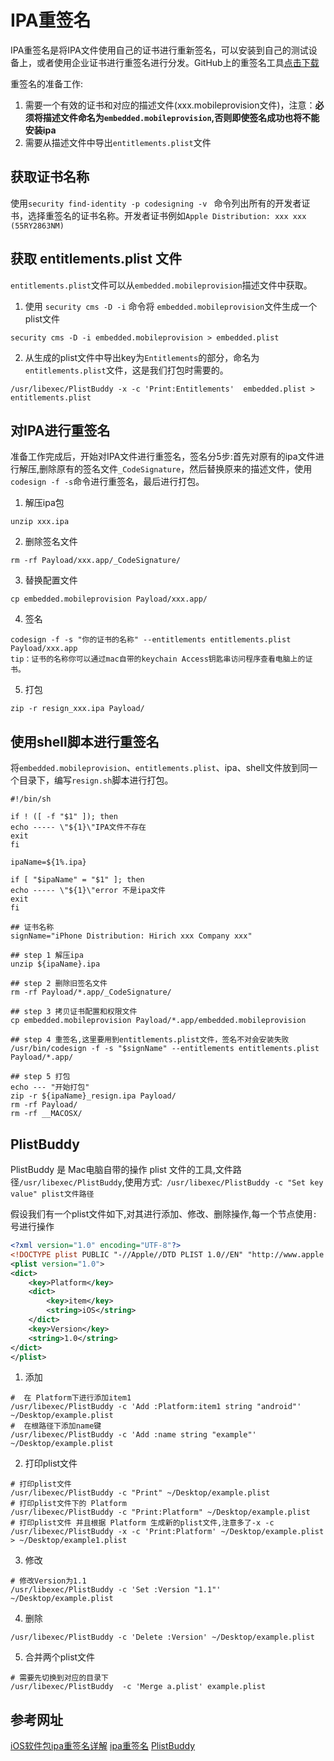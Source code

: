 # IPA重签名
IPA重签名是将IPA文件使用自己的证书进行重新签名，可以安装到自己的测试设备上，或者使用企业证书进行重签名进行分发。GitHub上的重签名工具[点击下载](https://github.com/DanTheMan827/ios-app-signer/tags)

重签名的准备工作:
1. 需要一个有效的证书和对应的描述文件(xxx.mobileprovision文件)，注意：**必须将描述文件命名为`embedded.mobileprovision`,否则即使签名成功也将不能安装ipa**
2. 需要从描述文件中导出`entitlements.plist`文件

## 获取证书名称
使用`security find-identity -p codesigning -v ` 命令列出所有的开发者证书，选择重签名的证书名称。开发者证书例如`Apple Distribution: xxx xxx (55RY2863NM)`

## 获取 entitlements.plist 文件
`entitlements.plist`文件可以从`embedded.mobileprovision`描述文件中获取。
1. 使用 `security cms -D -i` 命令将  `embedded.mobileprovision`文件生成一个plist文件
```shell
security cms -D -i embedded.mobileprovision > embedded.plist
```

2. 从生成的plist文件中导出key为`Entitlements`的部分，命名为`entitlements.plist`文件，这是我们打包时需要的。
```shell
/usr/libexec/PlistBuddy -x -c 'Print:Entitlements'  embedded.plist > entitlements.plist
```

## 对IPA进行重签名
准备工作完成后，开始对IPA文件进行重签名，签名分5步:首先对原有的ipa文件进行解压,删除原有的签名文件`_CodeSignature`，然后替换原来的描述文件，使用`codesign -f -s`命令进行重签名，最后进行打包。

1. 解压ipa包
```shell
unzip xxx.ipa 
```

2. 删除签名文件
```shell
rm -rf Payload/xxx.app/_CodeSignature/
```

3. 替换配置文件
```shell
cp embedded.mobileprovision Payload/xxx.app/
```

4. 签名
```shell
codesign -f -s "你的证书的名称" --entitlements entitlements.plist Payload/xxx.app
tip：证书的名称你可以通过mac自带的keychain Access钥匙串访问程序查看电脑上的证书。
```

5. 打包
```shell
zip -r resign_xxx.ipa Payload/
```

## 使用shell脚本进行重签名
将`embedded.mobileprovision`、`entitlements.plist`、ipa、shell文件放到同一个目录下，编写`resign.sh`脚本进行打包。
```shell
#!/bin/sh

if ! ([ -f "$1" ]); then
echo ----- \"${1}\"IPA文件不存在
exit
fi

ipaName=${1%.ipa}

if [ "$ipaName" = "$1" ]; then
echo ----- \"${1}\"error 不是ipa文件
exit
fi

## 证书名称
signName="iPhone Distribution: Hirich xxx Company xxx"

## step 1 解压ipa
unzip ${ipaName}.ipa

## step 2 删除旧签名文件
rm -rf Payload/*.app/_CodeSignature/

## step 3 拷贝证书配置和权限文件
cp embedded.mobileprovision Payload/*.app/embedded.mobileprovision

## step 4 重签名,这里要用到entitlements.plist文件，签名不对会安装失败
/usr/bin/codesign -f -s "$signName" --entitlements entitlements.plist Payload/*.app/

## step 5 打包
echo --- "开始打包"
zip -r ${ipaName}_resign.ipa Payload/
rm -rf Payload/
rm -rf __MACOSX/
```

## PlistBuddy
PlistBuddy 是 Mac电脑自带的操作 plist 文件的工具,文件路径`/usr/libexec/PlistBuddy`,使用方式:` /usr/libexec/PlistBuddy -c "Set key value" plist文件路径`

假设我们有一个plist文件如下,对其进行添加、修改、删除操作,每一个节点使用`:`号进行操作
```xml
<?xml version="1.0" encoding="UTF-8"?>
<!DOCTYPE plist PUBLIC "-//Apple//DTD PLIST 1.0//EN" "http://www.apple.com/DTDs/PropertyList-1.0.dtd">
<plist version="1.0">
<dict>
	<key>Platform</key>
	<dict>
		<key>item</key>
		<string>iOS</string>
	</dict>
	<key>Version</key>
	<string>1.0</string>
</dict>
</plist>
```

1. 添加
```shell
#  在 Platform下进行添加item1
/usr/libexec/PlistBuddy -c 'Add :Platform:item1 string "android"' ~/Desktop/example.plist
#  在根路径下添加name键
/usr/libexec/PlistBuddy -c 'Add :name string "example"' ~/Desktop/example.plist
```

2. 打印plist文件
```shell
# 打印plist文件
/usr/libexec/PlistBuddy -c "Print" ~/Desktop/example.plist
# 打印plist文件下的 Platform
/usr/libexec/PlistBuddy -c "Print:Platform" ~/Desktop/example.plist
# 打印plist文件 并且根据 Platform 生成新的plist文件,注意多了-x -c
/usr/libexec/PlistBuddy -x -c 'Print:Platform' ~/Desktop/example.plist > ~/Desktop/example1.plist
```

3. 修改
```shell
# 修改Version为1.1
/usr/libexec/PlistBuddy -c 'Set :Version "1.1"' ~/Desktop/example.plist
```

4. 删除
```shell
/usr/libexec/PlistBuddy -c 'Delete :Version' ~/Desktop/example.plist
```

5. 合并两个plist文件
```shell
# 需要先切换到对应的目录下
/usr/libexec/PlistBuddy  -c 'Merge a.plist' example.plist 
```

## 参考网址
[iOS软件包ipa重签名详解](https://www.jianshu.com/p/609109d41628)
[ipa重签名](https://segmentfault.com/a/1190000023388431)
[PlistBuddy](https://www.jianshu.com/p/e0d254ce9340)
